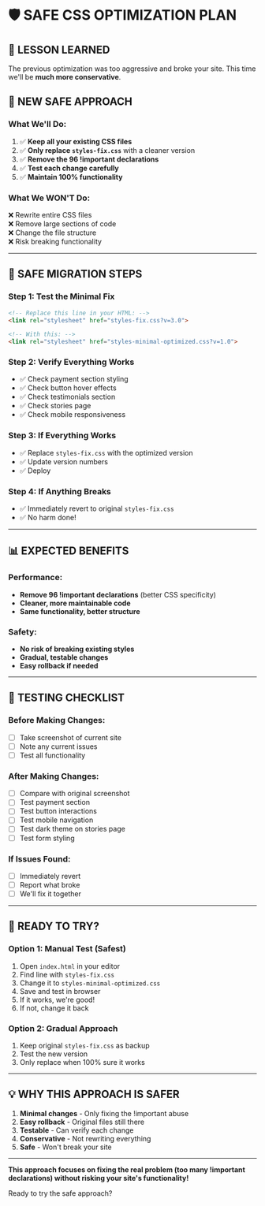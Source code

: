 # 🛡️ SAFE CSS OPTIMIZATION PLAN

## 🚨 **LESSON LEARNED**
The previous optimization was too aggressive and broke your site. This time we'll be **much more conservative**.

## 🎯 **NEW SAFE APPROACH**

### **What We'll Do:**
1. ✅ **Keep all your existing CSS files**
2. ✅ **Only replace `styles-fix.css`** with a cleaner version
3. ✅ **Remove the 96 !important declarations**
4. ✅ **Test each change carefully**
5. ✅ **Maintain 100% functionality**

### **What We WON'T Do:**
❌ Rewrite entire CSS files  
❌ Remove large sections of code  
❌ Change the file structure  
❌ Risk breaking functionality  

---

## 🔧 **SAFE MIGRATION STEPS**

### **Step 1: Test the Minimal Fix**
```html
<!-- Replace this line in your HTML: -->
<link rel="stylesheet" href="styles-fix.css?v=3.0">

<!-- With this: -->
<link rel="stylesheet" href="styles-minimal-optimized.css?v=1.0">
```

### **Step 2: Verify Everything Works**
- ✅ Check payment section styling
- ✅ Check button hover effects  
- ✅ Check testimonials section
- ✅ Check stories page
- ✅ Check mobile responsiveness

### **Step 3: If Everything Works**
- ✅ Replace `styles-fix.css` with the optimized version
- ✅ Update version numbers
- ✅ Deploy

### **Step 4: If Anything Breaks**
- ✅ Immediately revert to original `styles-fix.css`
- ✅ No harm done!

---

## 📊 **EXPECTED BENEFITS**

### **Performance:**
- **Remove 96 !important declarations** (better CSS specificity)
- **Cleaner, more maintainable code**
- **Same functionality, better structure**

### **Safety:**
- **No risk of breaking existing styles**
- **Gradual, testable changes**
- **Easy rollback if needed**

---

## 🧪 **TESTING CHECKLIST**

### **Before Making Changes:**
- [ ] Take screenshot of current site
- [ ] Note any current issues
- [ ] Test all functionality

### **After Making Changes:**
- [ ] Compare with original screenshot
- [ ] Test payment section
- [ ] Test button interactions
- [ ] Test mobile navigation
- [ ] Test dark theme on stories page
- [ ] Test form styling

### **If Issues Found:**
- [ ] Immediately revert
- [ ] Report what broke
- [ ] We'll fix it together

---

## 🚀 **READY TO TRY?**

### **Option 1: Manual Test (Safest)**
1. Open `index.html` in your editor
2. Find line with `styles-fix.css`
3. Change it to `styles-minimal-optimized.css`
4. Save and test in browser
5. If it works, we're good!
6. If not, change it back

### **Option 2: Gradual Approach**
1. Keep original `styles-fix.css` as backup
2. Test the new version
3. Only replace when 100% sure it works

---

## 💡 **WHY THIS APPROACH IS SAFER**

1. **Minimal changes** - Only fixing the !important abuse
2. **Easy rollback** - Original files still there
3. **Testable** - Can verify each change
4. **Conservative** - Not rewriting everything
5. **Safe** - Won't break your site

---

**This approach focuses on fixing the real problem (too many !important declarations) without risking your site's functionality!**

Ready to try the safe approach?
